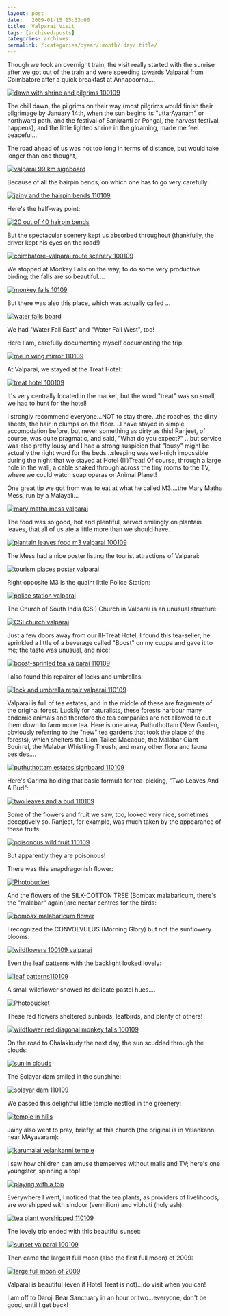 ```yaml
---
layout: post
date:	2009-01-15 15:33:00
title:  Valparai Visit
tags: [archived-posts]
categories: archives
permalink: /:categories/:year/:month/:day/:title/
---
```

Though we took an overnight train, the visit really started with the sunrise after we got out of the train and were speeding towards Valparai from Coimbatore after a quick breakfast at Annapoorna....


<a href="http://s297.photobucket.com/albums/mm205/depontis/?action=view&current=IMG_5599.jpg" target="_blank"><img src="http://i297.photobucket.com/albums/mm205/depontis/IMG_5599.jpg" border="0" alt="dawn with shrine and pilgrims 100109"></a>

The chill dawn, the pilgrims on their way (most pilgrims would finish their pilgrimage by January 14th, when the sun begins its "uttarAyanam" or northward path, and the festival of Sankranti or Pongal, the harvest festival, happens), and the little lighted shrine in the gloaming, made me feel peaceful...




<lj-cut text="read on IF you have leisure">


The road ahead of us was not too long in terms of distance, but would take longer than one thought,


<a href="http://s297.photobucket.com/albums/mm205/depontis/?action=view&current=IMG_5602-1.jpg" target="_blank"><img src="http://i297.photobucket.com/albums/mm205/depontis/IMG_5602-1.jpg" border="0" alt="valparai 99 km signboard"></a>

Because of all the hairpin bends, on which one has to go very carefully:


<a href="http://s297.photobucket.com/albums/mm205/depontis/?action=view&current=IMG_5957.jpg" target="_blank"><img src="http://i297.photobucket.com/albums/mm205/depontis/IMG_5957.jpg" border="0" alt="jainy and the hairpin bends 110109"></a>

Here's the half-way point:


<a href="http://s297.photobucket.com/albums/mm205/depontis/?action=view&current=IMG_5942.jpg" target="_blank"><img src="http://i297.photobucket.com/albums/mm205/depontis/IMG_5942.jpg" border="0" alt="20 out of 40 hairpin bends"></a>





But the spectacular scenery kept us absorbed throughout (thankfully, the driver kept his eyes on the road!)

<a href="http://s297.photobucket.com/albums/mm205/depontis/?action=view&current=IMG_5622.jpg" target="_blank"><img src="http://i297.photobucket.com/albums/mm205/depontis/IMG_5622.jpg" border="0" alt="coimbatore-valparai route scenery 100109"></a>



We stopped at Monkey Falls on the way, to do some very productive birding;  the falls are so beautiful....


<a href="http://s297.photobucket.com/albums/mm205/depontis/?action=view&current=IMG_5624.jpg" target="_blank"><img src="http://i297.photobucket.com/albums/mm205/depontis/IMG_5624.jpg" border="0" alt="monkey falls 10109"></a>

But there was also this place, which was actually called ...


<a href="http://s297.photobucket.com/albums/mm205/depontis/?action=view&current=IMG_5694.jpg" target="_blank"><img src="http://i297.photobucket.com/albums/mm205/depontis/IMG_5694.jpg" border="0" alt="water falls board"></a>

We had "Water Fall East" and "Water Fall West", too!


Here I am, carefully documenting myself documenting the trip:


<a href="http://s297.photobucket.com/albums/mm205/depontis/?action=view&current=IMG_5705.jpg" target="_blank"><img src="http://i297.photobucket.com/albums/mm205/depontis/IMG_5705.jpg" border="0" alt="me in wing mirror 110109"></a>


At Valparai, we stayed at the Treat Hotel:


<a href="http://s297.photobucket.com/albums/mm205/depontis/?action=view&current=IMG_5718.jpg" target="_blank"><img src="http://i297.photobucket.com/albums/mm205/depontis/IMG_5718.jpg" border="0" alt="treat hotel 100109"></a>

It's very centrally located in the market, but the word "treat" was so small, we had to hunt for the hotel!



I strongly recommend everyone...NOT to stay there...the roaches, the dirty sheets, the hair in clumps on the floor....I have stayed in simple accomodation before, but never something as dirty as this! Ranjeet, of course, was quite pragmatic, and said, "What do you expect?" ...but service was also pretty lousy and I had a strong suspicion that "lousy" might be actually the right word for the beds...sleeping was well-nigh impossible during the night that we stayed at Hotel (Ill)Treat! Of course, through a large hole in the wall, a cable snaked through across the tiny rooms to the TV, where we could watch soap operas or Animal Planet!


One great tip we got from <LJ user="kalyan"> was to eat at what he called M3....the Mary Matha Mess, run by a Malayali...


<a href="http://s297.photobucket.com/albums/mm205/depontis/?action=view&current=IMG_5745-1.jpg" target="_blank"><img src="http://i297.photobucket.com/albums/mm205/depontis/IMG_5745-1.jpg" border="0" alt="mary matha mess valparai"></a>

The food was so good, hot and plentiful, served smilingly on plantain leaves,  that all of us ate a little more than we should have.

<a href="http://s297.photobucket.com/albums/mm205/depontis/?action=view&current=IMG_5748.jpg" target="_blank"><img src="http://i297.photobucket.com/albums/mm205/depontis/IMG_5748.jpg" border="0" alt="plantain leaves food m3 valparai 100109"></a>


The Mess had a nice poster listing the tourist attractions of Valparai:


<a href="http://s297.photobucket.com/albums/mm205/depontis/?action=view&current=IMG_5749-1.jpg" target="_blank"><img src="http://i297.photobucket.com/albums/mm205/depontis/IMG_5749-1.jpg" border="0" alt="tourism places poster valparai"></a>




Right opposite M3 is the quaint little Police Station:



<a href="http://s297.photobucket.com/albums/mm205/depontis/?action=view&current=IMG_5746-1.jpg" target="_blank"><img src="http://i297.photobucket.com/albums/mm205/depontis/IMG_5746-1.jpg" border="0" alt="police station valparai"></a>


The Church of South India (CSI) Church in Valparai is an unusual structure:


<a href="http://s297.photobucket.com/albums/mm205/depontis/?action=view&current=IMG_5868.jpg" target="_blank"><img src="http://i297.photobucket.com/albums/mm205/depontis/IMG_5868.jpg" border="0" alt="CSI church valparai"></a>


Just a few doors away from our Ill-Treat Hotel, I found this tea-seller; he sprinkled a little of a beverage called "Boost" on my cuppa and gave it to me; the taste was unusual, and nice!


<a href="http://s297.photobucket.com/albums/mm205/depontis/?action=view&current=IMG_5831.jpg" target="_blank"><img src="http://i297.photobucket.com/albums/mm205/depontis/IMG_5831.jpg" border="0" alt="boost-sprinled tea valparai 110109"></a>


I also found this repairer of locks and umbrellas:

<a href="http://s297.photobucket.com/albums/mm205/depontis/?action=view&current=IMG_5910.jpg" target="_blank"><img src="http://i297.photobucket.com/albums/mm205/depontis/IMG_5910.jpg" border="0" alt="lock and umbrella repair valparai 110109"></a>




Valparai is full of tea estates, and in the middle of these are fragments of the original forest. Luckily for naturalists, these forests harbour many endemic animals and therefore the tea companies are not allowed to cut them down to farm more tea.  Here is one area, Puthuthottam (New Garden, obviously referring to the "new" tea gardens that took the place of the forests), which shelters the Lion-Tailed Macaque, the Malabar Giant Squirrel, the Malabar Whistling Thrush, and many other flora and fauna besides....

<a href="http://s297.photobucket.com/albums/mm205/depontis/?action=view&current=IMG_5921-1.jpg" target="_blank"><img src="http://i297.photobucket.com/albums/mm205/depontis/IMG_5921-1.jpg" border="0" alt="puthuthottam estates signboard 110109"></a>

Here's Garima holding that basic formula for tea-picking, "Two Leaves And A Bud":

<a href="http://s297.photobucket.com/albums/mm205/depontis/?action=view&current=IMG_5820.jpg" target="_blank"><img src="http://i297.photobucket.com/albums/mm205/depontis/IMG_5820.jpg" border="0" alt="two leaves and a bud 110109"></a>


Some of the flowers and fruit we saw, too, looked very nice, sometimes deceptively so. Ranjeet, for example, was  much taken by the appearance of these fruits:

<a href="http://s297.photobucket.com/albums/mm205/depontis/?action=view&current=IMG_5812.jpg" target="_blank"><img src="http://i297.photobucket.com/albums/mm205/depontis/IMG_5812.jpg" border="0" alt="poisonous wild fruit 110109"></a>

But apparently they are poisonous!

There was this snapdragonish flower:


<a href="http://s297.photobucket.com/albums/mm205/depontis/?action=view&current=IMG_1160.jpg" target="_blank"><img src="http://i297.photobucket.com/albums/mm205/depontis/IMG_1160.jpg" border="0" alt="Photobucket"></a>


And the flowers of the SILK-COTTON TREE (Bombax malabaricum, there's the "malabar" again!)are nectar centres for the birds:

<a href="http://s297.photobucket.com/albums/mm205/depontis/?action=view&current=IMG_1172-1.jpg" target="_blank"><img src="http://i297.photobucket.com/albums/mm205/depontis/IMG_1172-1.jpg" border="0" alt="bombax malabaricum flower"></a>

I recognized the CONVOLVULUS (Morning Glory) but not the sunflowery blooms:



<a href="http://s297.photobucket.com/albums/mm205/depontis/?action=view&current=IMG_1084.jpg" target="_blank"><img src="http://i297.photobucket.com/albums/mm205/depontis/IMG_1084.jpg" border="0" alt="wildflowers 100109 valparai"></a>


Even the leaf patterns with the backlight looked lovely:


<a href="http://s297.photobucket.com/albums/mm205/depontis/?action=view&current=IMG_1235.jpg" target="_blank"><img src="http://i297.photobucket.com/albums/mm205/depontis/IMG_1235.jpg" border="0" alt="leaf patterns110109"></a>

A small wildflower showed its delicate pastel hues....

<a href="http://s297.photobucket.com/albums/mm205/depontis/?action=view&current=IMG_5777.jpg" target="_blank"><img src="http://i297.photobucket.com/albums/mm205/depontis/IMG_5777.jpg" border="0" alt="Photobucket"></a>


These red flowers sheltered sunbirds, leafbirds, and plenty of others!


<a href="http://s297.photobucket.com/albums/mm205/depontis/?action=view&current=IMG_0875.jpg" target="_blank"><img src="http://i297.photobucket.com/albums/mm205/depontis/IMG_0875.jpg" border="0" alt="wildflower red diagonal monkey falls 100109"></a>

On the road to Chalakkudy the next day, the sun scudded through the clouds:


<a href="http://s297.photobucket.com/albums/mm205/depontis/?action=view&current=IMG_5810.jpg" target="_blank"><img src="http://i297.photobucket.com/albums/mm205/depontis/IMG_5810.jpg" border="0" alt="sun in clouds"></a>


The Solayar dam smiled in the sunshine:

<a href="http://s297.photobucket.com/albums/mm205/depontis/?action=view&current=IMG_5881.jpg" target="_blank"><img src="http://i297.photobucket.com/albums/mm205/depontis/IMG_5881.jpg" border="0" alt="solayar dam 110109"></a>


We passed this delightful little temple nestled in the greenery:

<a href="http://s297.photobucket.com/albums/mm205/depontis/?action=view&current=IMG_5785.jpg" target="_blank"><img src="http://i297.photobucket.com/albums/mm205/depontis/IMG_5785.jpg" border="0" alt="temple in hills"></a>

Jainy also went to pray, briefly, at this church (the original is in Velankanni near MAyavaram):


<a href="http://s297.photobucket.com/albums/mm205/depontis/?action=view&current=IMG_5765.jpg" target="_blank"><img src="http://i297.photobucket.com/albums/mm205/depontis/IMG_5765.jpg" border="0" alt="karumalai velankanni temple"></a>


I saw how children can amuse themselves without malls and TV; here's one youngster, spinning a top!


<a href="http://s297.photobucket.com/albums/mm205/depontis/?action=view&current=IMG_5811.jpg" target="_blank"><img src="http://i297.photobucket.com/albums/mm205/depontis/IMG_5811.jpg" border="0" alt="playing with a top"></a>

Everywhere I went, I noticed that the tea plants, as providers of livelihoods, are worshipped with sindoor (vermilion) and vibhuti (holy ash):

<a href="http://s297.photobucket.com/albums/mm205/depontis/?action=view&current=IMG_5780.jpg" target="_blank"><img src="http://i297.photobucket.com/albums/mm205/depontis/IMG_5780.jpg" border="0" alt="tea plant worshipped 110109"></a>





</lj-cut>


The lovely trip  ended with this beautiful sunset:

<a href="http://s297.photobucket.com/albums/mm205/depontis/?action=view&current=IMG_1112.jpg" target="_blank"><img src="http://i297.photobucket.com/albums/mm205/depontis/IMG_1112.jpg" border="0" alt="sunset valparai 100109"></a>

Then came the largest full moon (also the first full moon) of 2009:




<a href="http://s297.photobucket.com/albums/mm205/depontis/?action=view&current=IMG_1121.jpg" target="_blank"><img src="http://i297.photobucket.com/albums/mm205/depontis/IMG_1121.jpg" border="0" alt="large full moon of 2009"></a>


Valparai is beautiful (even if Hotel Treat is not)...do visit when you can!

I am off to Daroji Bear Sanctuary in an hour or two...everyone, don't be good, until I get back!
